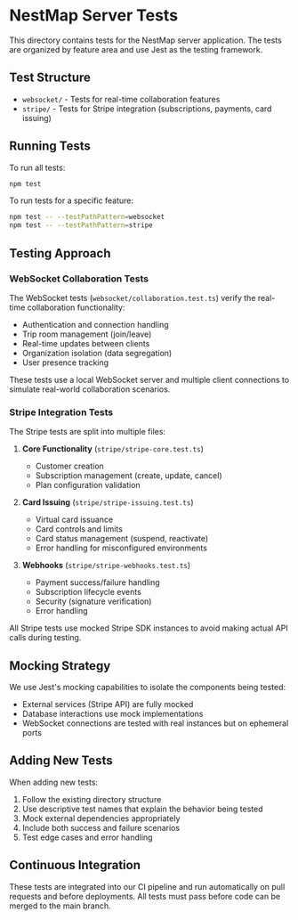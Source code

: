 # NestMap Server Tests

This directory contains tests for the NestMap server application. The tests are organized by feature area and use Jest as the testing framework.

## Test Structure

- `websocket/` - Tests for real-time collaboration features
- `stripe/` - Tests for Stripe integration (subscriptions, payments, card issuing)

## Running Tests

To run all tests:

```bash
npm test
```

To run tests for a specific feature:

```bash
npm test -- --testPathPattern=websocket
npm test -- --testPathPattern=stripe
```

## Testing Approach

### WebSocket Collaboration Tests

The WebSocket tests (`websocket/collaboration.test.ts`) verify the real-time collaboration functionality:

- Authentication and connection handling
- Trip room management (join/leave)
- Real-time updates between clients
- Organization isolation (data segregation)
- User presence tracking

These tests use a local WebSocket server and multiple client connections to simulate real-world collaboration scenarios.

### Stripe Integration Tests

The Stripe tests are split into multiple files:

1. **Core Functionality** (`stripe/stripe-core.test.ts`)
   - Customer creation
   - Subscription management (create, update, cancel)
   - Plan configuration validation

2. **Card Issuing** (`stripe/stripe-issuing.test.ts`)
   - Virtual card issuance
   - Card controls and limits
   - Card status management (suspend, reactivate)
   - Error handling for misconfigured environments

3. **Webhooks** (`stripe/stripe-webhooks.test.ts`)
   - Payment success/failure handling
   - Subscription lifecycle events
   - Security (signature verification)
   - Error handling

All Stripe tests use mocked Stripe SDK instances to avoid making actual API calls during testing.

## Mocking Strategy

We use Jest's mocking capabilities to isolate the components being tested:

- External services (Stripe API) are fully mocked
- Database interactions use mock implementations
- WebSocket connections are tested with real instances but on ephemeral ports

## Adding New Tests

When adding new tests:

1. Follow the existing directory structure
2. Use descriptive test names that explain the behavior being tested
3. Mock external dependencies appropriately
4. Include both success and failure scenarios
5. Test edge cases and error handling

## Continuous Integration

These tests are integrated into our CI pipeline and run automatically on pull requests and before deployments. All tests must pass before code can be merged to the main branch.
